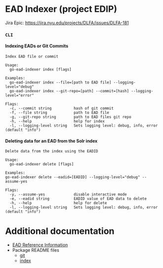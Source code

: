 # EAD Indexer (project EDIP)

Jira Epic: https://jira.nyu.edu/projects/DLFA/issues/DLFA-181


### `CLI`
#### Indexing EADs or Git Commits
```
Index EAD file or commit

Usage:
  go-ead-indexer index [flags]

Examples:
  go-ead-indexer index --file=[path to EAD file] --logging-level="debug"
  go-ead-indexer index --git-repo=[path] --commit=[hash] --logging-level="error"

Flags:
  -c, --commit string          hash of git commit
  -f, --file string            path to EAD file
  -g, --git-repo string        path to EAD files git repo
  -h, --help                   help for index
  -l, --logging-level string   Sets logging level: debug, info, error (default "info")
```

#### Deleting data for an EAD from the Solr index
```
Delete data from the index using the EADID

Usage:
  go-ead-indexer delete [flags]

Examples:
go-ead-indexer delete --eadid=[EADID] --logging-level="debug" --assume-yes

Flags:
  -y, --assume-yes             disable interactive mode
  -e, --eadid string           EADID value of EAD data to delete
  -h, --help                   help for delete
  -l, --logging-level string   Sets logging level: debug, info, error (default "info")
  ```

# Additional documentation

* [EAD Reference Information](EAD-REFERENCE-INFORMATION.md)
* Package README files
  * [git](pkg/git/README.md) 
  * [index](pkg/index/README.md) 
